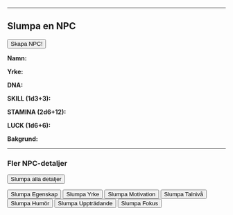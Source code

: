 <script src="https://cdn.jsdelivr.net/npm/marked@12.0.2/marked.min.js"></script>
<script src="npc/npcgen.js"></script>
<hr>
<h2>Slumpa en NPC</h2>
<p>
    <button onclick="slumpaNPC()">Skapa NPC!</button>
</p>
<div id="npc-sheet">
    <p><b>Namn:</b> <span id="npc-name"></span></p>
    <p><b>Yrke:</b> <span id="npc-occupation"></span></p>
    <p><b>DNA:</b> <span id="npc-dna"></span></p>
    <p><b>SKILL (1d3+3):</b> <span id="npc-skill"></span></p>
    <p><b>STAMINA (2d6+12):</b> <span id="npc-stamina"></span></p>
    <p><b>LUCK (1d6+6):</b> <span id="npc-luck"></span></p>
    <p><b>Bakgrund:</b></p>
    <div id="npc-background"></div>
</div>

<hr>
<h3>Fler NPC-detaljer</h3>
<p>
    <button onclick="slumpaNPCDetaljer()">Slumpa alla detaljer</button>
</p>
<p>
    <button onclick="slumpaNPCEgenskap()">Slumpa Egenskap</button>
    <button onclick="slumpaNPCYrke()">Slumpa Yrke</button>
    <button onclick="slumpaNPCMotivation()">Slumpa Motivation</button>
    <button onclick="slumpaNPCTal()">Slumpa Talnivå</button>
    <button onclick="slumpaNPCHumör()">Slumpa Humör</button>
    <button onclick="slumpaNPCUppträdande()">Slumpa Uppträdande</button>
    <button onclick="slumpaNPCFokus()">Slumpa Fokus</button>
</p>
<div id="npc-details-result"></div>